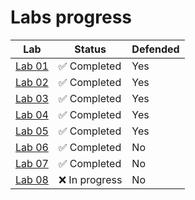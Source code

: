 # Labs progress

| Lab                  | Status          | Defended |
|----------------------|-----------------|----------|
| [Lab 01][lab01]       | :white_check_mark: Completed | Yes |
| [Lab 02][lab02]       | :white_check_mark: Completed | Yes |
| [Lab 03][lab03]       | :white_check_mark: Completed | Yes |
| [Lab 04][lab04]       | :white_check_mark: Completed | Yes |
| [Lab 05][lab05]       | :white_check_mark: Completed | Yes |
| [Lab 06][lab06]       | :white_check_mark: Completed | No |
| [Lab 07][lab07]       | :white_check_mark: Completed | No |
| [Lab 08][lab08]       | :x: In progress  | No |

[lab01]: https://github.com/Krame1S/OSiSP-Kolyanov/tree/master/lab01
[lab02]: https://github.com/Krame1S/OSiSP-Kolyanov/tree/master/lab02
[lab03]: https://github.com/Krame1S/OSiSP-Kolyanov/tree/master/lab03
[lab04]: https://github.com/Krame1S/OSiSP-Kolyanov/tree/master/lab04
[lab05]: https://github.com/Krame1S/OSiSP-Kolyanov/tree/master/lab05
[lab06]: https://github.com/Krame1S/OSiSP-Kolyanov/tree/master/lab06
[lab07]: https://github.com/Krame1S/OSiSP-Kolyanov/tree/master/lab07
[lab08]: https://github.com/Krame1S/OSiSP-Kolyanov/tree/master/lab08

